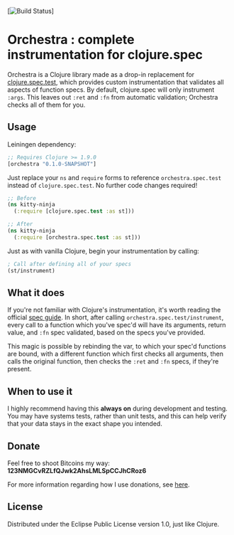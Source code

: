 [![Build Status](https://travis-ci.org/jeaye/orchestra.svg?branch=master)]
# Orchestra : complete instrumentation for clojure.spec
Orchestra is a Clojure library made as a drop-in replacement for
[clojure.spec.test](https://clojure.org/guides/spec), which provides custom
instrumentation that validates all aspects of function specs. By default,
clojure.spec will only instrument `:args`.  This leaves out `:ret` and `:fn`
from automatic validation; Orchestra checks all of them for you.

## Usage
Leiningen dependency:

```clojure
;; Requires Clojure >= 1.9.0
[orchestra "0.1.0-SNAPSHOT"]
```

Just replace your `ns` and `require` forms to reference `orchestra.spec.test`
instead of `clojure.spec.test`. No further code changes required!

```clojure
;; Before
(ns kitty-ninja
  (:require [clojure.spec.test :as st]))

;; After
(ns kitty-ninja
  (:require [orchestra.spec.test :as st]))
```

Just as with vanilla Clojure, begin your instrumentation by calling:

```clojure
; Call after defining all of your specs
(st/instrument)
```

## What it does
If you're not familiar with Clojure's instrumentation, it's worth reading the
official [spec
guide](https://clojure.org/guides/spec#_instrumentation_and_testing). In short,
after calling `orchestra.spec.test/instrument`, every call to a function which
you've spec'd will have its arguments, return value, and `:fn` spec validated,
based on the specs you've provided.

This magic is possible by rebinding the var, to which your spec'd functions are
bound, with a different function which first checks all arguments, then calls
the original function, then checks the `:ret` and `:fn` specs, if they're
present.

## When to use it
I highly recommend having this **always on** during development and testing. You
may have systems tests, rather than unit tests, and this can help verify that
your data stays in the exact shape you intended.

## Donate
Feel free to shoot Bitcoins my way: **123NMGCvRZLfQJwk2AhsLMLSpCCJhCRoz6**

For more information regarding how I use donations, see
[here](http://jeaye.com/donate/).

## License
Distributed under the Eclipse Public License version 1.0, just like Clojure.
